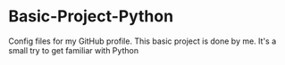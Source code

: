# Basic-Project-Python
Config files for my GitHub profile.
This basic project is done by me.
It's a small try to get familiar with Python
